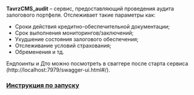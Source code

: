 <strong>TavrzCMS_audit</strong> – сервис, предоставляющий проведения аудита залогового портфеля.
Отслеживает такие параметры как:
<ul>
<li>Сроки действия кредитно-обеспечительной документации;</li>
<li>Срок выполнения мониторингов/заключений;</li>
<li>Ухудшение состояния залогового обеспечения;</li>
<li>Отслеживание условий страхования;</li>
<li>Обременения и тд. </li>
</ul>


Ендпоинты и Дто можно посмотреть в сваггере после старта сервиса (http://localhost:7979/swagger-ui.html#/).

### <a href="https://github.com/Dmitriy1Fokin/tavrzCMS_api#%D0%B8%D0%BD%D1%81%D1%82%D1%80%D1%83%D0%BA%D1%86%D0%B8%D1%8F-%D0%BF%D0%BE-%D0%B7%D0%B0%D0%BF%D1%83%D1%81%D0%BA%D1%83">Инструкция по запуску</a>
